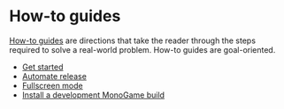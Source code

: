 # How-to guides

[How-to guides](https://diataxis.fr/how-to-guides/) are directions that take the reader through the steps required to solve a real-world problem. How-to guides are goal-oriented.

* [Get started](./get-started.md)
* [Automate release](./automate-release.md)
* [Fullscreen mode](./fullscreen.md)
* [Install a development MonoGame build](./install-develop.md)

